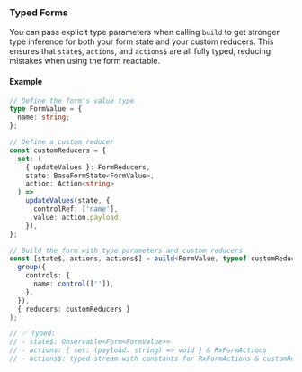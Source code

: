 ### Typed Forms <a name="typed-forms"></a>

You can pass explicit type parameters when calling `build` to get stronger type inference for both your form state and your custom reducers. This ensures that `state$`, `actions`, and `actions$` are all fully typed, reducing mistakes when using the form reactable.

#### Example

```typescript
// Define the form's value type
type FormValue = {
  name: string;
};

// Define a custom reducer
const customReducers = {
  set: (
    { updateValues }: FormReducers,
    state: BaseFormState<FormValue>,
    action: Action<string>
  ) =>
    updateValues(state, {
      controlRef: ['name'],
      value: action.payload,
    }),
};

// Build the form with type parameters and custom reducers
const [state$, actions, actions$] = build<FormValue, typeof customReducers>(
  group({
    controls: {
      name: control(['']),
    },
  }),
  { reducers: customReducers }
);

// ✅ Typed:
// - state$: Observable<Form<FormValue>>
// - actions: { set: (payload: string) => void } & RxFormActions
// - actions$: typed stream with constants for RxFormActions & customReducers
```
